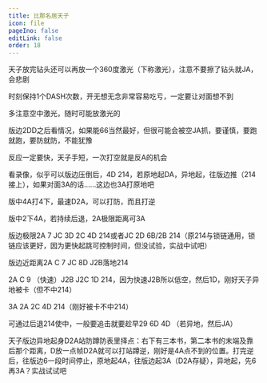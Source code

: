 ```yaml
---
title: 比那名居天子
icon: file
pageIno: false
editLink: false
order: 18
---
```


天子放完钻头还可以再放一个360度激光（下称激光），注意不要擦了钻头就JA，会悲剧

时刻保持1个DASH次数，开无想无念非常容易吃亏，一定要让对面想不到

多注意空中激光，随时可能放激光的

版边2DD之后看情况，如果能66当然最好，但很可能会被空JA抓，要谨慎，要跑就跑，要防就防，不能犹豫

反应一定要快，天子手短，一次打空就是反A的机会

看录像，似乎可以版边压倒后，4D 214，若原地起DA，异地起，往版边推（214接上），如果对面3A的话……这边也3A打原地吧

版中4A打4下，最速D2A，可以打防，而且打逆

版中2下4A，若持续后退，2A极限距离可3A

版边极限2A 7 JC 3D 2C 4D 214或者JC 2D 6B/2B 214（原214与锁链通用，锁链应该更好，因为更快起跳可控制时间，但没试验，实战中试吧）

版边近距离2A C 7 JC 8D J2B落地214

2A C 9 （快速）J2B J2C 1D 214，因为快速J2B所以低空，然后1D，刚好天子异地被卡（但不中214）

3A 2A 2C 4D 214（刚好被卡不中214）

可通过后退214使中，一般要追击就要趁早29 6D 4D （若异地，然后JA）

天子版边异地起身D2A站防蹲防表里择点：右下有三本书，第二本书的末端及靠后那个距离，D放一点帧D2A就可以打站蹲逆，刚好是4A点不到的位置。打完逆后，往版边6一段时间停止，原地起4A，往版边起3A（D2A存疑），异地起，先6再3A？实战试试吧